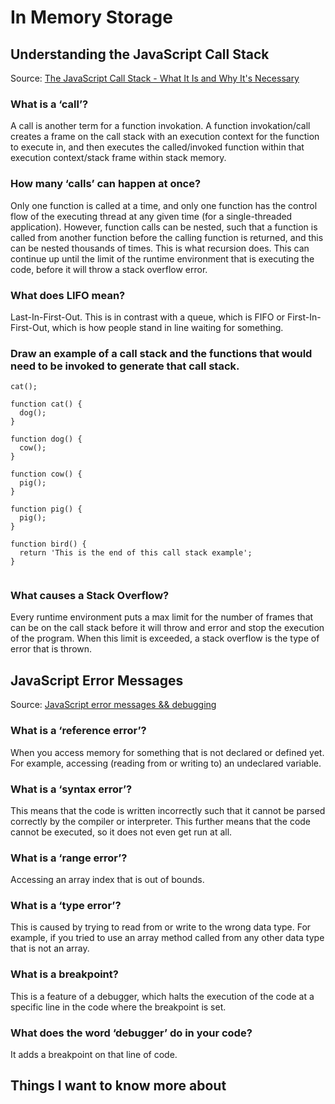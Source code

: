 # In Memory Storage



## Understanding the JavaScript Call Stack

Source: [The JavaScript Call Stack - What It Is and Why It's Necessary](https://www.freecodecamp.org/news/understanding-the-javascript-call-stack-861e41ae61d4)

### What is a ‘call’?

A call is another term for a function invokation. A function invokation/call creates a frame on the call stack with an execution context for the function to execute in, and then executes the called/invoked function within that execution context/stack frame within stack memory.

### How many ‘calls’ can happen at once?

Only one function is called at a time, and only one function has the control flow of the executing thread at any given time (for a single-threaded application). However, function calls can be nested, such that a function is called from another function before the calling function is returned, and this can be nested thousands of times. This is what recursion does. This can continue up until the limit of the runtime environment that is executing the code, before it will throw a stack overflow error.

### What does LIFO mean?

Last-In-First-Out. This is in contrast with a queue, which is FIFO or First-In-First-Out, which is how people stand in line waiting for something.

### Draw an example of a call stack and the functions that would need to be invoked to generate that call stack.



```
cat();

function cat() {
  dog();
}

function dog() {
  cow();
}

function cow() {
  pig();
}

function pig() {
  pig();
}

function bird() {
  return 'This is the end of this call stack example';
}


```

### What causes a Stack Overflow?

Every runtime environment puts a max limit for the number of frames that can be on the call stack before it will throw and error and stop the execution of the program. When this limit is exceeded, a stack overflow is the type of error that is thrown.

## JavaScript Error Messages

Source: [JavaScript error messages && debugging](https://codeburst.io/javascript-error-messages-debugging-d23f84f0ae7c)

### What is a ‘reference error’?

When you access memory for something that is not declared or defined yet. For example, accessing (reading from or writing to) an undeclared variable.

### What is a ‘syntax error’?

This means that the code is written incorrectly such that it cannot be parsed correctly by the compiler or interpreter. This further means that the code cannot be executed, so it does not even get run at all.

### What is a ‘range error’?

Accessing an array index that is out of bounds.

### What is a ‘type error’?

This is caused by trying to read from or write to the wrong data type. For example, if you tried to use an array method called from any other data type that is not an array.

### What is a breakpoint?

This is a feature of a debugger, which halts the execution of the code at a specific line in the code where the breakpoint is set.

### What does the word ‘debugger’ do in your code?

It adds a breakpoint on that line of code.

## Things I want to know more about
